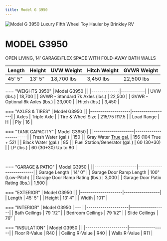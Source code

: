 ```yaml
---
title: Model G 3950
---
```


![Model G 3950 Luxury Fifth Wheel Toy Hauler by Brinkley RV](https://www.brinkleyrv.com/wp-content/uploads/RVs/Toy_Hauler/Model_G/24/Floorplans/Model-G-3950-Luxury-Fifth-Wheel-Toy-Haulers-by-Brinkley-RV-2024.webp)

# MODEL G3950

OPEN LIVING, 14′ GARAGE/FLEX SPACE WITH FOLD-AWAY BATH WALLS


| Length | Height | UVW Weight | Hitch Weight | GVWR Weight |
|--------|--------|------------|-------------|-------------|
| 45' 5" | 13' 5" | 18,700 lbs | 3,450 lbs   | 22,500 lbs  |


=== "WEIGHTS 3950"
    | Model G3950 |            |
    |--------------|------------|
    | UVW (lbs.)   | 18,700     |
    | GVWR - Standard 7k Axles (lbs.) | 22,500 |
    | GVWR - Optional 8k Axles (lbs.) | 23,000 |
    | Hitch (lbs.) | 3,450      |

=== "AXLES & TIRES"
    | Model G3950 |                  |
    |--------------------|------------------|
    | Axles              | Triple Axle      |
    | Tire & Wheel Size  | 215/75 R17.5     |
    | Load Range         | H                |
    | Ply                | 16               |

=== "TANK CAPACITY"
    | Model G3950 |                        |
    |--------------------|------------------------|
    | Fresh Water (gal.) | 150                    |
    | Gray Water [True gal.](../assests/truegal.md#true-gal) | 156 (104 True + 52) |
    | Black Water (gal.) | 85                     |
    | Fuel Station/Generator (gal.) | 60 (30+30)        |
    | LP (lbs.)          | 60 (30+30) Up to 80    |



<br>

=== "GARAGE & PATIO"
    | Model G3950 |                          |
    |---------------------|--------------------------|
    | Garage Length       | 14' 0"                   |
    | Garage Door Ramp Length | 100" (Low-Pitch)     |
    | Garage Door Ramp Rating (lbs.) | 3,000                |
    | Garage Door Patio Rating (lbs.) | 1,500               |

=== "EXTERIOR"
    | Model G3950       |                  |
    |---------------------|------------------|
    | Length              | 45' 5"           |
    | Height              | 13′ 4″           |
    | Width               | 101″             |

=== "INTERIOR"
    | Model G3950         |    ---           |
    |---------------------|------------------|
    | Bath Ceilings       | 79 1/2″          |
    | Bedroom Ceilings    | 79 1/2″          |
    | Slide Ceilings      | 76″              |

=== "INSULATION"
    | Model G3950         |                  |
    |---------------------|------------------|
    | Floor R-Value       | R40              |
    | Ceiling R-Value     | R40              |
    | Walls R-Value       | R11              |


